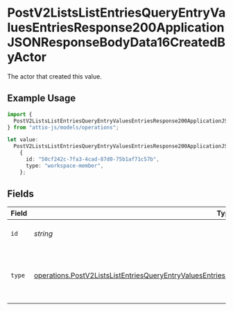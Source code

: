 # PostV2ListsListEntriesQueryEntryValuesEntriesResponse200ApplicationJSONResponseBodyData16CreatedByActor

The actor that created this value.

## Example Usage

```typescript
import {
  PostV2ListsListEntriesQueryEntryValuesEntriesResponse200ApplicationJSONResponseBodyData16CreatedByActor,
} from "attio-js/models/operations";

let value:
  PostV2ListsListEntriesQueryEntryValuesEntriesResponse200ApplicationJSONResponseBodyData16CreatedByActor =
    {
      id: "50cf242c-7fa3-4cad-87d0-75b1af71c57b",
      type: "workspace-member",
    };
```

## Fields

| Field                                                                                                                                                                                                                                | Type                                                                                                                                                                                                                                 | Required                                                                                                                                                                                                                             | Description                                                                                                                                                                                                                          |
| ------------------------------------------------------------------------------------------------------------------------------------------------------------------------------------------------------------------------------------ | ------------------------------------------------------------------------------------------------------------------------------------------------------------------------------------------------------------------------------------ | ------------------------------------------------------------------------------------------------------------------------------------------------------------------------------------------------------------------------------------ | ------------------------------------------------------------------------------------------------------------------------------------------------------------------------------------------------------------------------------------ |
| `id`                                                                                                                                                                                                                                 | *string*                                                                                                                                                                                                                             | :heavy_minus_sign:                                                                                                                                                                                                                   | An ID to identify the actor.                                                                                                                                                                                                         |
| `type`                                                                                                                                                                                                                               | [operations.PostV2ListsListEntriesQueryEntryValuesEntriesResponse200ApplicationJSONResponseBodyData16Type](../../models/operations/postv2listslistentriesqueryentryvaluesentriesresponse200applicationjsonresponsebodydata16type.md) | :heavy_minus_sign:                                                                                                                                                                                                                   | The type of actor. [Read more information on actor types here](/docs/actors).                                                                                                                                                        |